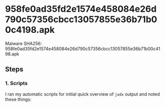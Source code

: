 # 958fe0ad35fd2e1574e458084e26d790c57356cbcc13057855e36b71b00c4198.apk

Malware SHA256: 958fe0ad35fd2e1574e458084e26d790c57356cbcc13057855e36b71b00c4198.apk

## Steps

### 1. Scripts

I ran my automatic scripts for initial quick overview of `jadx` output and noted these things:
